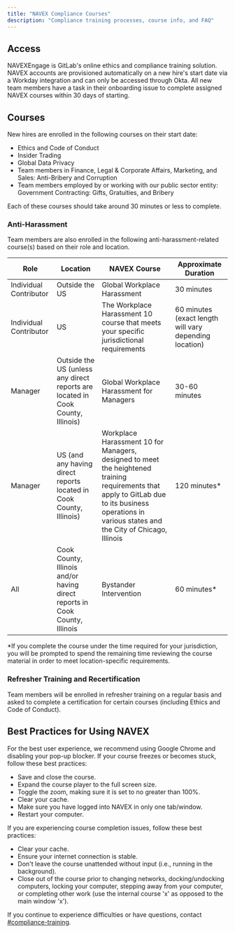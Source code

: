```yaml
---
title: "NAVEX Compliance Courses"
description: "Compliance training processes, course info, and FAQ"
---
```


## Access

NAVEXEngage is GitLab's online ethics and compliance training solution. NAVEX accounts are provisioned automatically on a new hire's start date via a Workday integration and can only be accessed through Okta. All new team members have a task in their onboarding issue to complete assigned NAVEX courses within 30 days of starting. 

## Courses

New hires are enrolled in the following courses on their start date:

- Ethics and Code of Conduct
- Insider Trading
- Global Data Privacy
- Team members in Finance, Legal & Corporate Affairs, Marketing, and Sales: Anti-Bribery and Corruption
- Team members employed by or working with our public sector entity: Government Contracting: Gifts, Gratuities, and Bribery

Each of these courses should take around 30 minutes or less to complete.

### Anti-Harassment

Team members are also enrolled in the following anti-harassment-related course(s) based on their role and location.

| **Role** | **Location** | **NAVEX Course** | **Approximate Duration** |
|----------|--------------|------------|--------------------------|
| Individual Contributor | Outside the US | Global Workplace Harassment | 30 minutes |
| Individual Contributor | US | The Workplace Harassment 10 course that meets your specific jurisdictional requirements | 60 minutes (exact length will vary depending location) |
| Manager | Outside the US (unless any direct reports are located in Cook County, Illinois) | Global Workplace Harassment for Managers | 30-60 minutes |
| Manager | US (and any having direct reports located in Cook County, Illinois) | Workplace Harassment 10 for Managers, designed to meet the heightened training requirements that apply to GitLab due to its business operations in various states and the City of Chicago, Illinois | 120 minutes* |
| All | Cook County, Illinois and/or having direct reports in Cook County, Illinois | Bystander Intervention | 60 minutes* |

*If you complete the course under the time required for your jurisdiction, you will be prompted to spend the remaining time reviewing the course material in order to meet location-specific requirements.

### Refresher Training and Recertification

Team members will be enrolled in refresher training on a regular basis and asked to complete a certification for certain courses (including Ethics and Code of Conduct).

## Best Practices for Using NAVEX

For the best user experience, we recommend using Google Chrome and disabling your pop-up blocker. If your course freezes or becomes stuck, follow these best practices:

- Save and close the course.
- Expand the course player to the full screen size.
- Toggle the zoom, making sure it is set to no greater than 100%.
- Clear your cache.
- Make sure you have logged into NAVEX in only one tab/window.
- Restart your computer.

If you are experiencing course completion issues, follow these best practices:

- Clear your cache.
- Ensure your internet connection is stable.
- Don't leave the course unattended without input (i.e., running in the background).
- Close out of the course prior to changing networks, docking/undocking computers, locking your computer, stepping away from your computer, or completing other work (use the internal course 'x' as opposed to the main window 'x').

If you continue to experience difficulties or have questions, contact [#compliance-training](https://gitlab.enterprise.slack.com/archives/C01BUENE8MV).
